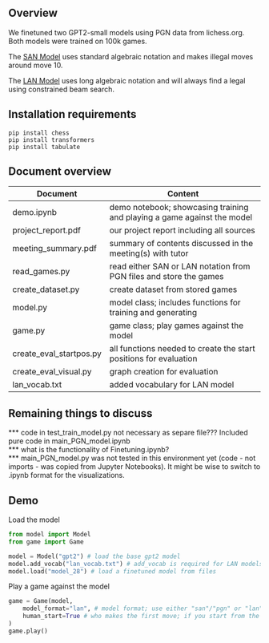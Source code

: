 ## Overview
We finetuned two GPT2-small models using PGN data from lichess.org. Both models were trained on 100k games.

The [SAN Model](https://www.mediafire.com/file/rubrdho1go52rde/model_san.zip/file) uses standard algebraic notation and makes illegal moves around move 10.

The [LAN Model](http://www.mediafire.com/file/o4tfjk3rbi954d2/model_lan.zip) uses long algebraic notation and will always find a legal using constrained beam search.

## Installation requirements 
```
pip install chess
pip install transformers
pip install tabulate
```

## Document overview
| Document      | Content       |
| ------------- | ------------- |
| demo.ipynb | demo notebook; showcasing training and playing a game against the model |
| project_report.pdf | our project report including all sources |
| meeting_summary.pdf | summary of contents discussed in the meeting(s) with tutor |
| read_games.py | read either SAN or LAN notation from PGN files and store the games |
| create_dataset.py | create dataset from stored games |
| model.py | model class; includes functions for training and generating |
| game.py | game class; play games against the model |
| create_eval_startpos.py | all functions needed to create the start positions for evaluation |
| create_eval_visual.py | graph creation for evaluation |
| lan_vocab.txt | added vocabulary for LAN model |

## Remaining things to discuss
*** code in test_train_model.py not necessary as separe file??? Included pure code in main_PGN_model.ipynb <br>
*** what is the functionality of Finetuning.ipynb? <br>
*** main_PGN_model.py was not tested in this environment yet (code - not imports - was copied from Jupyter Notebooks). It might be wise to switch to .ipynb format for the visualizations.

## Demo
Load the model
```python
from model import Model
from game import Game

model = Model("gpt2") # load the base gpt2 model
model.add_vocab("lan_vocab.txt") # add_vocab is required for LAN models
model.load("model_28") # load a finetuned model from files
```
Play a game against the model
```python
game = Game(model,
	model_format="lan", # model format; use either "san"/"pgn" or "lan"/"uci"
	human_start=True # who makes the first move; if you start from the base position the human must always make the first move
)
game.play()
```



